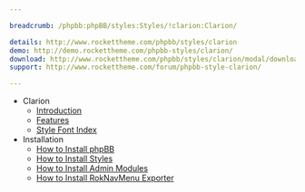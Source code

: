 ```yaml
---

breadcrumb: /phpbb:phpBB/styles:Styles/!clarion:Clarion/

details: http://www.rockettheme.com/phpbb/styles/clarion
demo: http://demo.rockettheme.com/phpbb-styles/clarion/
download: http://www.rockettheme.com/phpbb/styles/clarion/modal/downloads
support: http://www.rockettheme.com/forum/phpbb-style-clarion/

---
```


* Clarion
	* [Introduction](INDEX.md#introduction)
	* [Features](INDEX.md#features)
    * [Style Font Index](../../../technical_tips/general/font_index.md)
* Installation
	* [How to Install phpBB](../../start/install.md)
	* [How to Install Styles](../../start/styles.md)
	* [How to Install Admin Modules](../../start/styles.md#installing-administrative-modules)
	* [How to Install RokNavMenu Exporter](../../modules/roknavmenu.md)